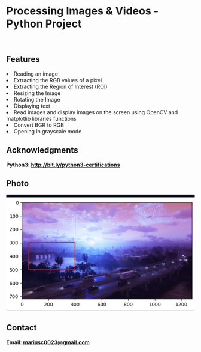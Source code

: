 <h1> Processing Images & Videos - Python Project</h1>
<br>
<h2>Features</h2>
<li>Reading an image</li>
<li>Extracting the RGB values of a pixel</li>
<li>Extracting the Region of Interest (ROI)</li>
<li>Resizing the Image</li>
<li>Rotating the Image</li>
<li>Displaying text</li>
<li>Read images and display images on the screen using OpenCV and matplotlib libraries functions</li>
<li>Convert BGR to RGB</li>
<li>Opening in grayscale mode</li>
<h2>Acknowledgments</h2>

<b> Python3: http://bit.ly/python3-certifications <b>
<br>


<h2>Photo</h2>
<img src="photo.png">
<br>


<h2>Contact</h2>

<b> Email: mariusc0023@gmail.com </b>
